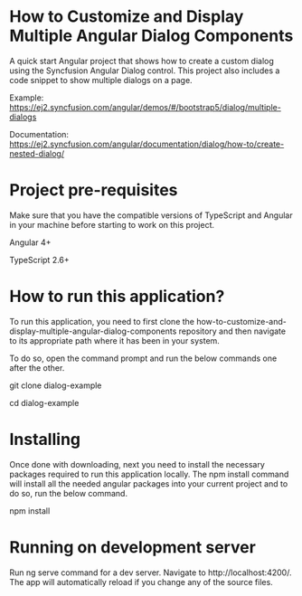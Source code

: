 # How to Customize and Display Multiple Angular Dialog Components

A quick start Angular project that shows how to create a custom dialog using the Syncfusion Angular Dialog control. This project also includes a code snippet to show multiple dialogs on a page.

Example: https://ej2.syncfusion.com/angular/demos/#/bootstrap5/dialog/multiple-dialogs 

Documentation: https://ej2.syncfusion.com/angular/documentation/dialog/how-to/create-nested-dialog/ 


# Project pre-requisites

Make sure that you have the compatible versions of TypeScript and Angular in your machine before starting to work on this project.

Angular 4+

TypeScript 2.6+

# How to run this application?

To run this application, you need to first clone the  how-to-customize-and-display-multiple-angular-dialog-components repository and then navigate to its appropriate path where it has been in your system.

To do so, open the command prompt and run the below commands one after the other.

git clone dialog-example

cd dialog-example

# Installing

Once done with downloading, next you need to install the necessary packages required to run this application locally. The npm install command will install all the needed angular packages into your current project and to do so, run the below command.

npm install

# Running on development server

Run ng serve command for a dev server. Navigate to http://localhost:4200/. The app will automatically reload if you change any of the source files.
